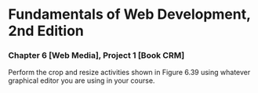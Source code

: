 # Fundamentals of Web Development, 2nd Edition
### Chapter 6 [Web Media], Project 1 [Book CRM]
Perform the crop and resize activities shown in Figure 6.39 using whatever graphical
editor you are using in your course.

  
